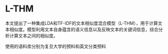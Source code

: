 # L-THM
本文提出了一种集成LDA和TF-IDF的文本相似度混合模型（L-THM），用于计算文本相似度。模型利用文本自身蕴含的语义信息以及反映文本的关键词信息，综合分析计算文本之间的相似度。

使用的语料库分别为复旦大学的预料和英文分类预料
